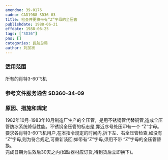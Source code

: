 ```yaml
---
amendno: 39-0176  
cadno: CAD1988-SD36-03  
title: 检查并更换带有“Z”字母的全压管  
publishdate: 1988-06-21  
effdate: 1988-06-25  
tags: ["SD36"]  
pns: []  
categories: 民航总局  
author: 刘加祯  
---
```

  
### 适用范围  
所有的肖特3-60飞机  
  
<!--more-->  
### 参考文件服务通告 SD360-34-09  
  
### 原因、措施和规定  
1982年10月-1983年10月制造厂生产的全压管，是用不锈钢管代替铜管,造成全压管防冰系统降低性能。不锈钢全压管的标志是,靠近序号处压印有一个 “Z”字母。要求各肖特3-60飞机用户,在本指令规定的时间内,拆下左、右全压管检查,如没有 “Z”字母,则为符合规定,可重新装回;如带有“Z”字母,须用不带 “Z”字母的全压管替换。  
    完成日期为生效后30天之内(如缺器材应订货,待到货后立即换下)。  
